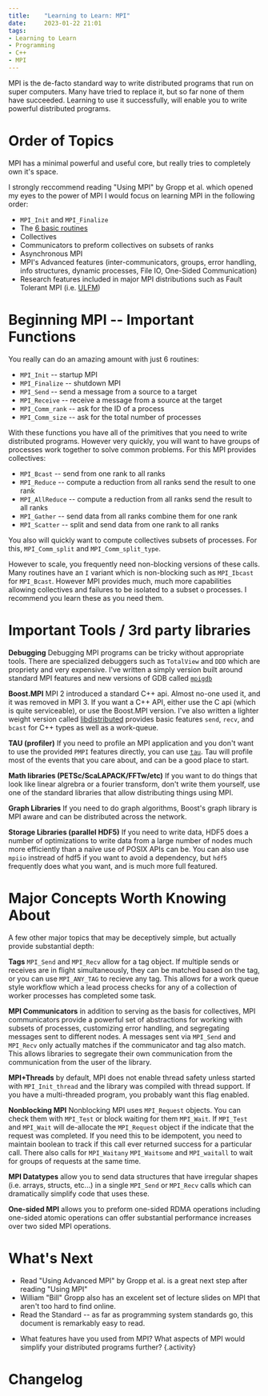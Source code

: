 ```yaml
---
title:    "Learning to Learn: MPI"
date:     2023-01-22 21:01
tags: 
- Learning to Learn
- Programming
- C++
- MPI
---
```


MPI is the de-facto standard way to write distributed programs that run on super computers.
Many have tried to replace it, but so far none of them have succeeded.
Learning to use it successfully, will enable you to write powerful distributed programs.

# Order of Topics

MPI has a minimal powerful and useful core, but really tries to completely own it's space.

I strongly reccommend reading "Using MPI" by Gropp et al. which opened my eyes to the power of MPI
I would focus on learning MPI in the following order:

+ `MPI_Init` and `MPI_Finalize`
+ The [6 basic routines](#beginning-mpi)
+ Collectives
+ Communicators to preform collectives on subsets of ranks
+ Asynchronous MPI
+ MPI's Advanced features (inter-communicators, groups, error handling, info structures, dynamic processes, File IO, One-Sided Communication)
+ Research features included in major MPI distributions such as Fault Tolerant MPI (i.e. [ULFM](https://docs.open-mpi.org/en/main/features/ulfm.html))


# Beginning MPI -- Important Functions

You really can do an amazing amount with just 6 routines:

+ `MPI_Init` -- startup MPI
+ `MPI_Finalize` -- shutdown MPI
+ `MPI_Send` -- send a message from a source to a target
+ `MPI_Receive` -- receive a message from a source at the target
+ `MPI_Comm_rank` -- ask for the ID of a process
+ `MPI_Comm_size` -- ask for the total number of processes

With these functions you have all of the primitives that you need to write distributed programs.
However very quickly, you will want to have groups of processes work together to solve common problems.  For this MPI provides collectives:

+ `MPI_Bcast` -- send from one rank to all ranks
+ `MPI_Reduce` -- compute a reduction from all ranks send the result to one rank
+ `MPI_AllReduce` -- compute a reduction from all ranks send the result to all ranks
+ `MPI_Gather` -- send data from all ranks combine them for one rank
+ `MPI_Scatter` -- split and send data from one rank to all ranks

You also will quickly want to compute collectives subsets of processes.  For this, `MPI_Comm_split` and `MPI_Comm_split_type`.

However to scale, you frequently need non-blocking versions of these calls.
Many routines have an `I` variant which is non-blocking such as `MPI_Ibcast` for `MPI_Bcast`.
However MPI provides much, much more capabilities allowing collectives and failures to be isolated to a subset o processes.
I recommend you learn these as you need them.


# Important Tools / 3rd party libraries

**Debugging**  Debugging MPI programs can be tricky without appropriate tools.  There are specialized debuggers such as `TotalView` and `DDD` which are propriety and very expensive.  I've written a simply version built around standard MPI features and new versions of GDB called [`mpigdb`](https://github.com/robertu94/mpigdb)

**Boost.MPI** MPI 2 introduced a standard C++ api.  Almost no-one used it, and it was removed in MPI 3.  If you want a C++ API, either use the C api (which is quite serviceable), or use the Boost.MPI version.   I've also written a lighter weight version called [libdistributed](https://github.com/robertu94/libdistributed) provides basic features `send`, `recv`, and `bcast` for C++ types as well as a work-queue.

**TAU (profiler)**  If you need to profile an MPI application and you don't want to use the provided `PMPI` features directly, you can use [`tau`](https://www.cs.uoregon.edu/research/tau/home.php).  Tau will profile most of the events that you care about, and can be a good place to start.

**Math libraries (PETSc/ScaLAPACK/FFTw/etc)**  If you want to do things that look like linear algrebra or a fourier transform, don't write them yourself, use one of the standard libraries that allow distributing things using MPI.

**Graph Libraries** If you need to do graph algorithms, Boost's graph library is MPI aware and can be distributed across the network.

**Storage Libraries (parallel HDF5)**  If you need to write data, HDF5 does a number of optimizations to write data from a large number of nodes much more efficiently than a naïve use of POSIX APIs can be.  You can also use `mpiio` instread of hdf5 if you want to avoid a dependency, but `hdf5` frequently does what you want, and is much more full featured.

# Major Concepts Worth Knowing About

A few other major topics that may be deceptively simple, but actually provide substantial depth:

**Tags** `MPI_Send` and `MPI_Recv` allow for a tag object.  If multiple sends or receives are in flight simultaneously, they can be matched based on the tag, or you can use `MPI_ANY_TAG` to recieve any tag.  This allows for a work queue style workflow which a lead process checks for any of a collection of worker processes has completed some task.

**MPI Communicators** in addition to serving as the basis for collectives, MPI communicators provide a powerful set of abstractions for working with subsets of processes, customizing error handling, and segregating messages sent to different nodes.  A messages sent via `MPI_Send` and `MPI_Recv` only actually matches if the communicator and tag also match.  This allows libraries to segregate their own communication from the communication from the user of the library.

**MPI+Threads** by default, MPI does not enable thread safety unless started with `MPI_Init_thread` and the library was compiled with thread support.  If you have a multi-threaded program, you probably want this flag enabled.

**Nonblocking MPI**  Nonblocking MPI uses `MPI_Request` objects.  You can check them with `MPI_Test` or block waiting for them `MPI_Wait`.  If `MPI_Test` and `MPI_Wait` will de-allocate the `MPI_Request` object if the indicate that the request was completed.  If you need this to be idempotent, you need to maintain boolean to track if this call ever returned success for a particular call.  There also calls for `MPI_Waitany` `MPI_Waitsome` and `MPI_waitall` to wait for groups of requests at the same time.

**MPI Datatypes** allow you to send data structures that have irregular shapes (i.e. arrays, structs, etc...) in a single `MPI_Send` or `MPI_Recv` calls which can dramatically simplify code that uses these.

**One-sided MPI** allows you to preform one-sided RDMA operations including one-sided atomic operations can offer substantial performance increases over two sided MPI operations.

# What's Next

+ Read "Using Advanced MPI" by Gropp et al. is a great next step after reading "Using MPI"
+ William "Bill" Gropp also has an excelent set of lecture slides on MPI that aren't too hard to find online.
+ Read the Standard -- as far as programming system standards go, this document is remarkably easy to read.

>

+ What features have you used from MPI?  What aspects of MPI would simplify your distributed programs further?
{.activity}

# Changelog
